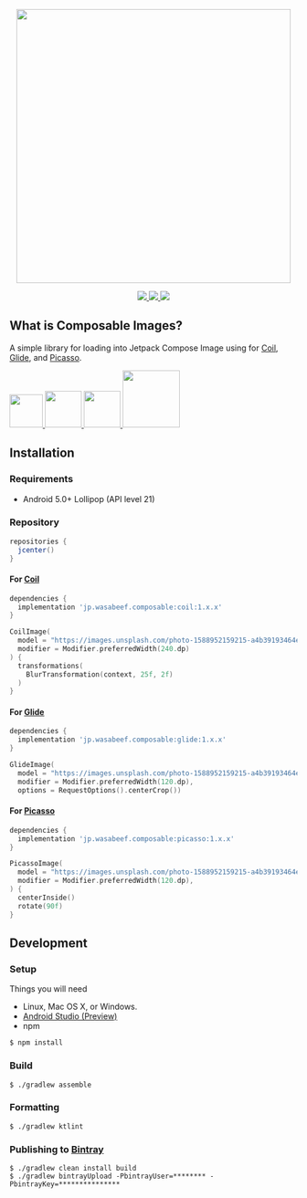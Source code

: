 <p align="center">

  <a href="https://developer.android.com/jetpack/compose">
    <img src="https://github.com/wasabeef/composable-images/raw/main/art/jetpack-compose.svg" width="480px"/>
  </a>
</p>
<p align="center">
  <a href="https://www.apache.org/licenses/LICENSE-2.0">
    <img src="https://img.shields.io/badge/license-Apache%202-blue.svg" />
  </a>
  <a href="https://bintray.com/wasabeef/maven/composable-images/_latestVersion">
    <img src="https://api.bintray.com/packages/wasabeef/maven/composable-images/images/download.svg" />
  </a>
  <a href="https://github.com/wasabeef/composable-images/actions">
    <img src="https://github.com/wasabeef/composable-images/workflows/Android%20CI/badge.svg" />
  </a>
</p>

## What is Composable Images?

A simple library for loading into Jetpack Compose Image using for [Coil], [Glide], and [Picasso].

<a href="https://github.com/coil-kt/coil">
  <img src="https://github.com/wasabeef/composable-images/raw/main/art/coil.png" width="58px"/>
</a>
<a href="https://github.com/bumptech/glide">
  <img src="https://github.com/wasabeef/composable-images/raw/main/art/glide.png" width="64px"/>
</a>
<a href="https://github.com/square/picasso">
  <img src="https://github.com/wasabeef/composable-images/raw/main/art/picasso.jpg" width="64px"/>
</a>
<a href="https://developer.android.com/jetpack/compose">
  <img src="https://github.com/wasabeef/composable-images/raw/main/art/jetpack-compose.svg" width="100px"/>
</a>


## Installation

### Requirements
- Android 5.0+ Lollipop (API level 21)

### Repository
```gradle
repositories {
  jcenter()
}
```

#### For [Coil] <a href="https://github.com/bumptech/glide"><img src="https://github.com/wasabeef/composable-images/raw/main/art/coil.png" width="12px"/></a>
```gradle
dependencies {
  implementation 'jp.wasabeef.composable:coil:1.x.x'
}
```
```kotlin
CoilImage(
  model = "https://images.unsplash.com/photo-1588952159215-a4b39193464e",
  modifier = Modifier.preferredWidth(240.dp)
) {
  transformations(
    BlurTransformation(context, 25f, 2f)
  )
}
```

#### For [Glide] <a href="https://github.com/coil-kt/coil"><img src="https://github.com/wasabeef/composable-images/raw/main/art/glide.png" width="12px"/></a>
```gradle
dependencies {
  implementation 'jp.wasabeef.composable:glide:1.x.x'
}
```
```kotlin
GlideImage(
  model = "https://images.unsplash.com/photo-1588952159215-a4b39193464e",
  modifier = Modifier.preferredWidth(120.dp),
  options = RequestOptions().centerCrop())
```

#### For [Picasso] <a href="https://github.com/square/picasso"><img src="https://github.com/wasabeef/composable-images/raw/main/art/picasso.jpg" width="12px"/></a>
```gradle
dependencies {
  implementation 'jp.wasabeef.composable:picasso:1.x.x'
}
```
```kotlin
PicassoImage(
  model = "https://images.unsplash.com/photo-1588952159215-a4b39193464e",
  modifier = Modifier.preferredWidth(120.dp),
) {
  centerInside()
  rotate(90f)
}
```

## Development

### Setup 

Things you will need

- Linux, Mac OS X, or Windows.
- [Android Studio (Preview)](https://developer.android.com/studio/preview)
- npm

```
$ npm install
```

### Build

```
$ ./gradlew assemble
```

### Formatting

```
$ ./gradlew ktlint
```

### Publishing to [Bintray](https://bintray.com/bintray/jcenter)

```
$ ./gradlew clean install build
$ ./gradlew bintrayUpload -PbintrayUser=******** -PbintrayKey=***************
```



[Coil]: https://github.com/coil-kt/coil
[Glide]: https://github.com/bumptech/glide
[Picasso]: https://github.com/square/picasso
[Fresco]: https://github.com/facebook/fresco
